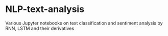 # NLP-text-analysis
Various Jupyter notebooks on text classification and sentiment analysis by RNN, LSTM and their derivatives
